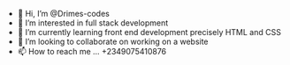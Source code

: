 - 👋 Hi, I’m @Drimes-codes
- 👀 I’m interested in full stack development
- 🌱 I’m currently learning front end development precisely HTML and CSS
- 💞️ I’m looking to collaborate on working on a website
- 📫 How to reach me ... +2349075410876

<!---
Drimes-codes/Drimes-codes is a ✨ special ✨ repository because its `README.md` (this file) appears on your GitHub profile.
You can click the Preview link to take a look at your changes.
--->
